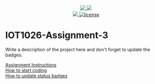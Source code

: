 <p align="center">
	<a href="https://github.com/a00269002/IOT1026-Assignment-3/actions/workflows/ci.yml">
    <img src="https://github.com/a00269002/IOT1026-Assignment-3/actions/workflows/ci.yml/badge.svg"/>
    </a>
	<a href="https://github.com/a00269002/IOT1026-Assignment-3/actions/workflows/formatting.yml">
    <img src="https://github.com/a00269002/IOT1026-Assignment-3/actions/workflows/formatting.yml/badge.svg"/>
	<br/>
    <a href="https://codecov.io/gh/a00269002/IOT1026-Assignment-3" > 
    <img src="https://codecov.io/gh/a00269002/IOT1026-Assignment-3/branch/main/graph/badge.svg?token=JS0857X5JD"/> 
	<img title="MIT License" alt="license" src="https://img.shields.io/badge/license-MIT-informational?style=flat-square">	
    </a>
</p>

# IOT1026-Assignment-3
Write a description of the project here and don't forget to update the badges.  

[Assignment Instructions](docs/instructions.md)  
[How to start coding](docs/how-to-use.md)  
[How to update status badges](docs/how-to-update-badges.md)
